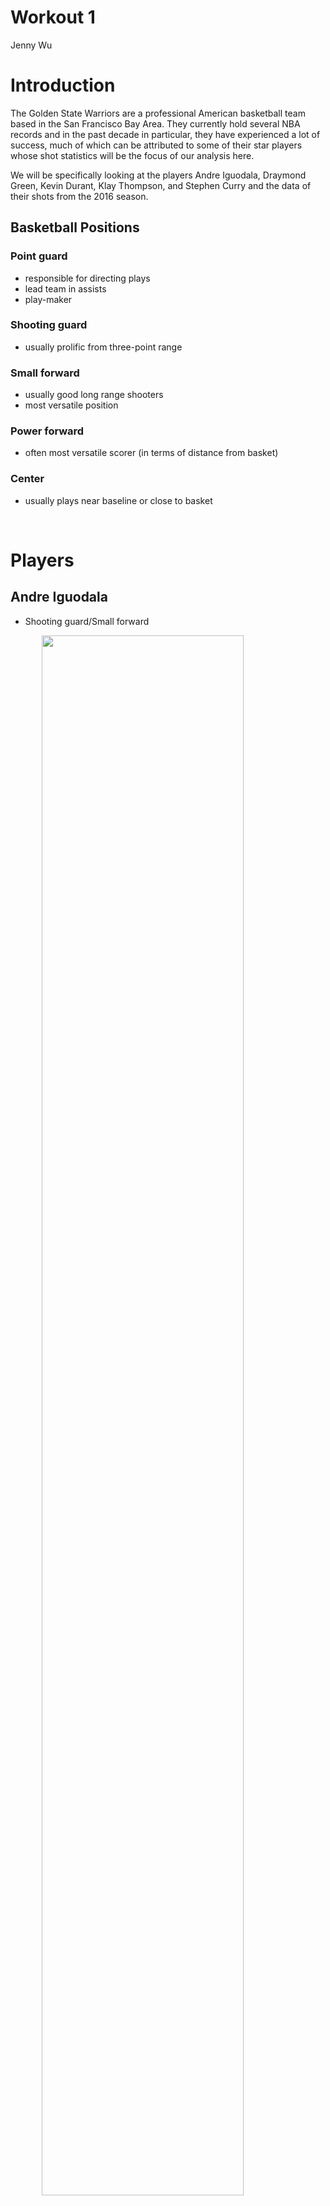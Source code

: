 Workout 1
================
Jenny Wu

Introduction
============

The Golden State Warriors are a professional American basketball team based in the San Francisco Bay Area. They currently hold several NBA records and in the past decade in particular, they have experienced a lot of success, much of which can be attributed to some of their star players whose shot statistics will be the focus of our analysis here.

We will be specifically looking at the players Andre Iguodala, Draymond Green, Kevin Durant, Klay Thompson, and Stephen Curry and the data of their shots from the 2016 season.

Basketball Positions
--------------------

### Point guard

-   responsible for directing plays
-   lead team in assists
-   play-maker

### Shooting guard

-   usually prolific from three-point range

### Small forward

-   usually good long range shooters
-   most versatile position

### Power forward

-   often most versatile scorer (in terms of distance from basket)

### Center

-   usually plays near baseline or close to basket

 

Players
=======

Andre Iguodala
--------------

-   Shooting guard/Small forward

<img src="../images/andre-iguodala-shot-chart.png" width="80%" style="display: block; margin: auto;" />

Draymond Green
--------------

-   Power forward

<img src="../images/draymond-green-shot-chart.png" width="80%" style="display: block; margin: auto;" />

Kevin Durant
------------

-   Small forward

<img src="../images/kevin-durant-shot-chart.png" width="80%" style="display: block; margin: auto;" />

Klay Thompson
-------------

-   Shooting guard

### Records

-   NBA regular season record for most points scored in a quarter (37)
-   NBA regular season record for most three-pointers made in a game (14)
-   NBA record for most three-pointers made in a single playoffs (98 tied with Stephen Curry)
-   NBA playoff record for most three-pointers made in a game (11)

<img src="../images/klay-thompson-shot-chart.png" width="80%" style="display: block; margin: auto;" />

Stephen Curry
-------------

-   Point guard

### Records

-   NBA regular season record for made three-pointers (402)
-   NBA record for most three-pointers made in a single playoffs (98 - tied with Klay Thompson)
-   NBA Finals record for most three-pointers made in a game (9)
-   NBA record for most consecutive regular season games with a made three-pointer (157)
-   NBA record for most consecutive playoff games with a made three-pointer (90)
-   NBA record for most points scored in an overtime period (17)
-   Warriors franchise leader in three-point field goals made

<img src="../images/stephen-curry-shot-chart.png" width="80%" style="display: block; margin: auto;" />

 

Comparing the Players' Effective Shooting Percentage
====================================================

Two-pointer statistics
----------------------

    ## # A tibble: 5 x 4
    ##   name           total  made perc_made
    ##   <fct>          <int> <int>     <dbl>
    ## 1 Andre Iguodala   210   134     0.638
    ## 2 Kevin Durant     643   390     0.607
    ## 3 Stephen Curry    563   304     0.540
    ## 4 Klay Thompson    640   329     0.514
    ## 5 Draymond Green   346   171     0.494

Three-pointer statistics
------------------------

    ## # A tibble: 5 x 4
    ##   name           total  made perc_made
    ##   <fct>          <int> <int>     <dbl>
    ## 1 Klay Thompson    580   246     0.424
    ## 2 Stephen Curry    687   280     0.408
    ## 3 Kevin Durant     272   105     0.386
    ## 4 Andre Iguodala   161    58     0.360
    ## 5 Draymond Green   232    74     0.319

Overall statistics
------------------

    ## # A tibble: 5 x 4
    ##   name           total  made perc_made
    ##   <fct>          <int> <int>     <dbl>
    ## 1 Kevin Durant     915   495     0.541
    ## 2 Andre Iguodala   371   192     0.518
    ## 3 Klay Thompson   1220   575     0.471
    ## 4 Stephen Curry   1250   584     0.467
    ## 5 Draymond Green   578   245     0.424

Comparing player shot charts
----------------------------

<img src="../images/gsw-shot-charts.png" width="80%" style="display: block; margin: auto;" />

Summary
=======

Unsurprisingly, Thompson and Curry, both of whom hold records for their three-pointers, have the greatest consistency when it comes to making their three-pointer shots. However, in terms of both their two-pointer shots and just their overall percentage for the shots that they make, their statistics don't compare quite as well to the rest of the players.

That being said, a closer inspection of the data makes it clear that their success doesn't like inherently in any sort of godlike consistency, but rather, as the incredible density of points on their shot charts suggests, they simply take way more shots than some of their other teammates and as a result, the number of shots they make--and in turn the amount of points they score--is also much greater.
